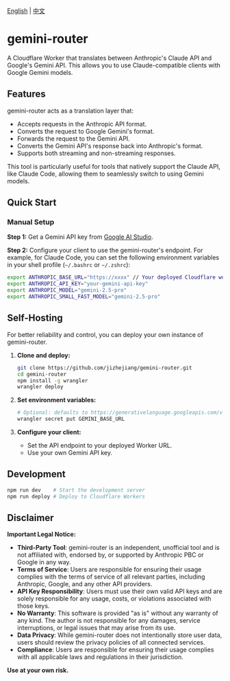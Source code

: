 [English](./README.md) | [中文](./README.zh-CN.md)

# gemini-router

A Cloudflare Worker that translates between Anthropic's Claude API and Google's Gemini API. This allows you to use Claude-compatible clients with Google Gemini models.

## Features

gemini-router acts as a translation layer that:
- Accepts requests in the Anthropic API format.
- Converts the request to Google Gemini's format.
- Forwards the request to the Gemini API.
- Converts the Gemini API's response back into Anthropic's format.
- Supports both streaming and non-streaming responses.

This tool is particularly useful for tools that natively support the Claude API, like Claude Code, allowing them to seamlessly switch to using Gemini models.

## Quick Start

### Manual Setup

**Step 1:** Get a Gemini API key from [Google AI Studio](https://aistudio.google.com/app/apikey).

**Step 2:** Configure your client to use the gemini-router's endpoint. For example, for Claude Code, you can set the following environment variables in your shell profile (`~/.bashrc` or `~/.zshrc`):

```bash
export ANTHROPIC_BASE_URL="https://xxxx" // Your deployed Cloudflare worker instance address
export ANTHROPIC_API_KEY="your-gemini-api-key"
export ANTHROPIC_MODEL="gemini-2.5-pro"
export ANTHROPIC_SMALL_FAST_MODEL="gemini-2.5-pro"
```

## Self-Hosting

For better reliability and control, you can deploy your own instance of gemini-router.

1. **Clone and deploy:**
   ```bash
   git clone https://github.com/jizhejiang/gemini-router.git
   cd gemini-router
   npm install -g wrangler
   wrangler deploy
   ```

2. **Set environment variables:**
   
   ```bash
   # Optional: defaults to https://generativelanguage.googleapis.com/v1beta
   wrangler secret put GEMINI_BASE_URL
   ```
   
3. **Configure your client:**
   - Set the API endpoint to your deployed Worker URL.
   - Use your own Gemini API key.

## Development

```bash
npm run dev    # Start the development server
npm run deploy # Deploy to Cloudflare Workers
```

## Disclaimer

**Important Legal Notice:**

- **Third-Party Tool**: gemini-router is an independent, unofficial tool and is not affiliated with, endorsed by, or supported by Anthropic PBC or Google in any way.
- **Terms of Service**: Users are responsible for ensuring their usage complies with the terms of service of all relevant parties, including Anthropic, Google, and any other API providers.
- **API Key Responsibility**: Users must use their own valid API keys and are solely responsible for any usage, costs, or violations associated with those keys.
- **No Warranty**: This software is provided "as is" without any warranty of any kind. The author is not responsible for any damages, service interruptions, or legal issues that may arise from its use.
- **Data Privacy**: While gemini-router does not intentionally store user data, users should review the privacy policies of all connected services.
- **Compliance**: Users are responsible for ensuring their usage complies with all applicable laws and regulations in their jurisdiction.

**Use at your own risk.**
